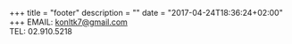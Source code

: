 +++
title = "footer"
description = ""
date = "2017-04-24T18:36:24+02:00"
+++
EMAIL: konltk7@gmail.com<br>
TEL: 02.910.5218